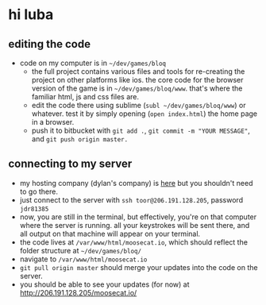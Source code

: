 # hi luba

## editing the code

  - code on my computer is in `~/dev/games/bloq`
      + the full project contains various files and tools for re-creating the project on other platforms like ios. the core code for the browser version of the game is in `~/dev/games/bloq/www`. that's where the familiar html, js and css files are.
      + edit the code there using sublime (`subl ~/dev/games/bloq/www`) or whatever. test it by simply opening (`open index.html`) the home page in a browser. 
      + push it to bitbucket with `git add .`, `git commit -m "YOUR MESSAGE"`, and `git push origin master.`

## connecting to my server

  - my hosting company (dylan's company) is [here](https://east1.openhosting.com/accounts/) but you shouldn't need to go there.
  - just connect to the server with `ssh toor@206.191.128.205`, password `jdr81385`
  - now, you are still in the terminal, but effectively, you're on that computer where the server is running. all your keystrokes will be sent there, and all output on that machine will appear on your terminal.
  - the code lives at `/var/www/html/moosecat.io`, which should reflect the folder structure at `~/dev/games/bloq/`
  - navigate to `/var/www/html/moosecat.io`
  - `git pull origin master` should merge your updates into the code on the server.
  - you should be able to see your updates (for now) at http://206.191.128.205/moosecat.io/